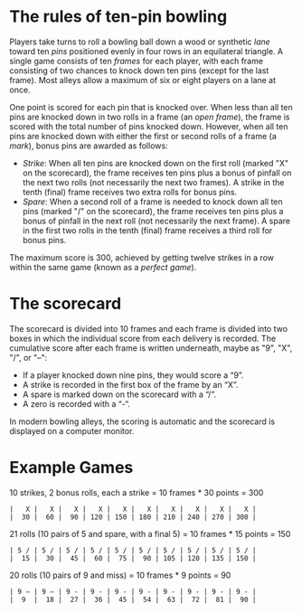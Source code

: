 # The rules of ten-pin bowling

Players take turns to roll a bowling ball down a wood or synthetic _lane_ toward ten _pins_ positioned evenly in four rows in an equilateral triangle.  A single game consists of ten _frames_ for each player, with each frame consisting of two chances to knock down ten pins (except for the last frame).  Most alleys allow a maximum of six or eight players on a lane at once.

One point is scored for each pin that is knocked over. When less than all ten pins are knocked down in two rolls in a frame (an _open frame_), the frame is scored with the total number of pins knocked down. However, when all ten pins are knocked down with either the first or second rolls of a frame (a _mark_), bonus pins are awarded as follows:

* _Strike_: When all ten pins are knocked down on the first roll (marked "X" on the scorecard), the frame receives ten pins plus a bonus of pinfall on the next two rolls (not necessarily the next two frames). A strike in the tenth (final) frame receives two extra rolls for bonus pins.
* _Spare_: When a second roll of a frame is needed to knock down all ten pins (marked "/" on the scorecard), the frame receives ten pins plus a bonus of pinfall in the next roll (not necessarily the next frame). A spare in the first two rolls in the tenth (final) frame receives a third roll for bonus pins.

The maximum score is 300, achieved by getting twelve strikes in a row within the same game (known as a _perfect game_).


# The scorecard

The scorecard is divided into 10 frames and each frame is divided into two boxes in which the individual score from each delivery is recorded. The cumulative score after each frame is written underneath, maybe as "9", "X", "/", or "–":

* If a player knocked down nine pins, they would score a “9”.
* A strike is recorded in the first box of the frame by an “X”.
* A spare is marked down on the scorecard with a “/”.
* A zero is recorded with a “-“.

In modern bowling alleys, the scoring is automatic and the scorecard is displayed on a computer monitor.


# Example Games

10 strikes, 2 bonus rolls, each a strike = 10 frames * 30 points = 300

```
|   X |   X |   X |   X |   X |   X |   X |   X |   X |   X |
|  30 |  60 |  90 | 120 | 150 | 180 | 210 | 240 | 270 | 300 |
```

21 rolls (10 pairs of 5 and spare, with a final 5) = 10 frames * 15 points = 150

```
| 5 / | 5 / | 5 / | 5 / | 5 / | 5 / | 5 / | 5 / | 5 / | 5 / |
|  15 |  30 |  45 |  60 |  75 |  90 | 105 | 120 | 135 | 150 |
```

20 rolls (10 pairs of 9 and miss) = 10 frames * 9 points = 90

```
| 9 – | 9 – | 9 - | 9 - | 9 - | 9 - | 9 - | 9 - | 9 - | 9 - |
|  9  |  18 |  27 |  36 |  45 |  54 |  63 |  72 |  81 |  90 |
```

